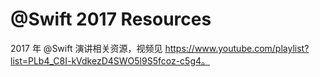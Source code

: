 # @Swift 2017 Resources

2017 年 @Swift 演讲相关资源，视频见 https://www.youtube.com/playlist?list=PLb4_C8I-kVdkezD4SWO5l9S5fcoz-c5g4。
